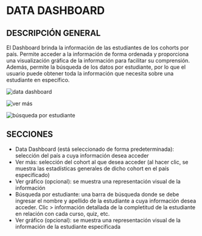 # DATA DASHBOARD

## DESCRIPCIÓN GENERAL

El Dashboard brinda la información de las estudiantes de los cohorts por país. Permite acceder a la información de forma ordenada y proporciona una visualización gráfica de la información para facilitar su comprensión. Además, permite la búsqueda de los datos por estudiante, por lo que el usuario puede obtener toda la información que necesita sobre una estudiante en específico.

![data dashboard](https://imagizer.imageshack.com/v2/800x600q90/921/yTQ32h.jpg)

![ver más](https://imagizer.imageshack.com/v2/800x600q90/922/WRSQQw.jpg)

![búsqueda por estudiante](https://imagizer.imageshack.com/v2/800x600q90/924/te9NoX.jpg)


## SECCIONES

+ Data Dashboard (está seleccionado de forma predeterminada): selección del país a cuya información desea acceder
+ Ver más: selección del cohort al que desea acceder (al hacer clic, se muestra las estadísticas generales de dicho cohort en el país especificado)
+ Ver gráfico (opcional): se muestra una representación visual de la información
+ Búsqueda por estudiante: una barra de búsqueda donde se debe ingresar el nombre y apellido de la estudiante a cuya información desea acceder. Clic > información detallada de la completitud de la estudiante en relación con cada curso, quiz, etc.
+ Ver gráfico (opcional): se muestra una representación visual de la información de la estudiante especificada



          

